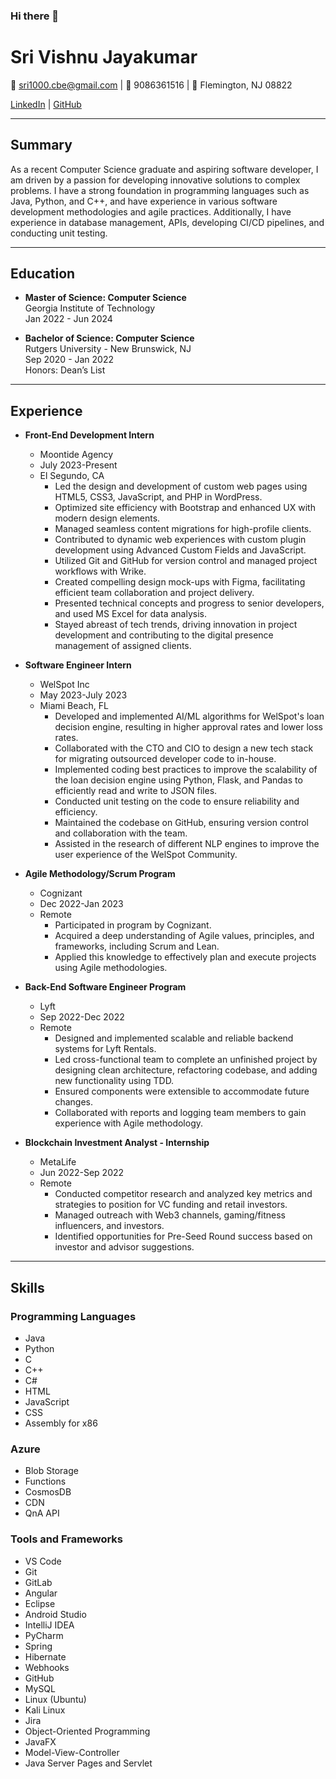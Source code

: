 ### Hi there 👋

# Sri Vishnu Jayakumar

📧 sri1000.cbe@gmail.com | 📱 9086361516 | 📍 Flemington, NJ 08822

[LinkedIn](https://www.linkedin.com/in/sri-vishnu-jayakumar-340788208/) | [GitHub](https://github.com/sree2344)

---

## Summary

As a recent Computer Science graduate and aspiring software developer, I am driven by a passion for developing innovative solutions to complex problems. I have a strong foundation in programming languages such as Java, Python, and C++, and have experience in various software development methodologies and agile practices. Additionally, I have experience in database management, APIs, developing CI/CD pipelines, and conducting unit testing.

---

## Education

- **Master of Science: Computer Science**\
  Georgia Institute of Technology\
  Jan 2022 - Jun 2024

- **Bachelor of Science: Computer Science**\
  Rutgers University - New Brunswick, NJ\
  Sep 2020 - Jan 2022\
  Honors: Dean’s List
---

## Experience

- **Front-End Development Intern**
  - Moontide Agency
  - July 2023-Present
  - El Segundo, CA
    - Led the design and development of custom web pages using HTML5, CSS3, JavaScript, and PHP in WordPress.
    - Optimized site efficiency with Bootstrap and enhanced UX with modern design elements.
    - Managed seamless content migrations for high-profile clients.
    - Contributed to dynamic web experiences with custom plugin development using Advanced Custom Fields and JavaScript.
    - Utilized Git and GitHub for version control and managed project workflows with Wrike.
    - Created compelling design mock-ups with Figma, facilitating efficient team collaboration and project delivery.
    - Presented technical concepts and progress to senior developers, and used MS Excel for data analysis.
    - Stayed abreast of tech trends, driving innovation in project development and contributing to the digital presence management of assigned clients.

- **Software Engineer Intern**
  - WelSpot Inc
  - May 2023-July 2023
  - Miami Beach, FL
    - Developed and implemented AI/ML algorithms for WelSpot's loan decision engine, resulting in higher approval rates and lower loss rates.
    - Collaborated with the CTO and CIO to design a new tech stack for migrating outsourced developer code to in-house.
    - Implemented coding best practices to improve the scalability of the loan decision engine using Python, Flask, and Pandas to efficiently read and write to JSON files.
    - Conducted unit testing on the code to ensure reliability and efficiency.
    - Maintained the codebase on GitHub, ensuring version control and collaboration with the team.
    - Assisted in the research of different NLP engines to improve the user experience of the WelSpot Community.

- **Agile Methodology/Scrum Program**
  - Cognizant
  - Dec 2022-Jan 2023
  - Remote
    - Participated in program by Cognizant.
    - Acquired a deep understanding of Agile values, principles, and frameworks, including Scrum and Lean.
    - Applied this knowledge to effectively plan and execute projects using Agile methodologies.

- **Back-End Software Engineer Program**
  - Lyft
  - Sep 2022-Dec 2022
  - Remote
    - Designed and implemented scalable and reliable backend systems for Lyft Rentals.
    - Led cross-functional team to complete an unfinished project by designing clean architecture, refactoring codebase, and adding new functionality using TDD.
    - Ensured components were extensible to accommodate future changes.
    - Collaborated with reports and logging team members to gain experience with Agile methodology.

- **Blockchain Investment Analyst - Internship**
  - MetaLife
  - Jun 2022-Sep 2022
  - Remote
    - Conducted competitor research and analyzed key metrics and strategies to position for VC funding and retail investors.
    - Managed outreach with Web3 channels, gaming/fitness influencers, and investors.
    - Identified opportunities for Pre-Seed Round success based on investor and advisor suggestions.

---

## Skills

### Programming Languages

- Java
- Python
- C
- C++
- C#
- HTML
- JavaScript
- CSS
- Assembly for x86

### Azure

- Blob Storage
- Functions
- CosmosDB
- CDN
- QnA API

### Tools and Frameworks

- VS Code
- Git
- GitLab
- Angular
- Eclipse
- Android Studio
- IntelliJ IDEA
- PyCharm
- Spring
- Hibernate
- Webhooks
- GitHub
- MySQL
- Linux (Ubuntu)
- Kali Linux
- Jira
- Object-Oriented Programming
- JavaFX
- Model-View-Controller
- Java Server Pages and Servlet
